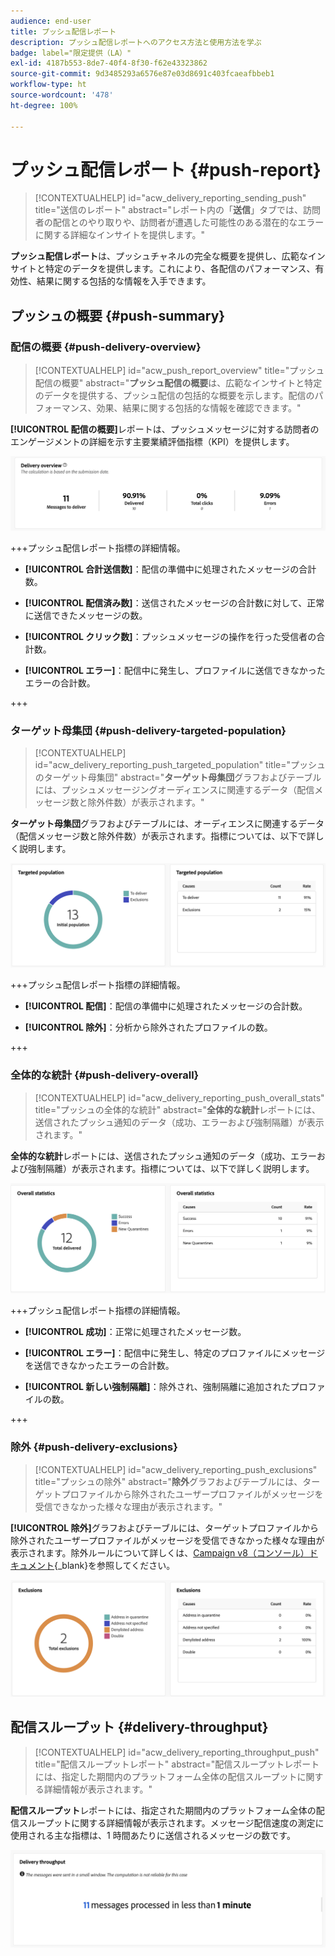 ```yaml
---
audience: end-user
title: プッシュ配信レポート
description: プッシュ配信レポートへのアクセス方法と使用方法を学ぶ
badge: label="限定提供（LA）"
exl-id: 4187b553-8de7-40f4-8f30-f62e43323862
source-git-commit: 9d3485293a6576e87e03d8691c403fcaeafbbeb1
workflow-type: ht
source-wordcount: '478'
ht-degree: 100%

---
```


# プッシュ配信レポート {#push-report}

>[!CONTEXTUALHELP]
>id="acw_delivery_reporting_sending_push"
>title="送信のレポート"
>abstract="レポート内の「**送信**」タブでは、訪問者の配信とのやり取りや、訪問者が遭遇した可能性のある潜在的なエラーに関する詳細なインサイトを提供します。"

**プッシュ配信レポート**&#x200B;は、プッシュチャネルの完全な概要を提供し、広範なインサイトと特定のデータを提供します。これにより、各配信のパフォーマンス、有効性、結果に関する包括的な情報を入手できます。

## プッシュの概要 {#push-summary}

### 配信の概要 {#push-delivery-overview}

>[!CONTEXTUALHELP]
>id="acw_push_report_overview"
>title="プッシュ配信の概要"
>abstract="**プッシュ配信の概要**&#x200B;は、広範なインサイトと特定のデータを提供する、プッシュ配信の包括的な概要を示します。配信のパフォーマンス、効果、結果に関する包括的な情報を確認できます。"

**[!UICONTROL 配信の概要]**&#x200B;レポートは、プッシュメッセージに対する訪問者のエンゲージメントの詳細を示す主要業績評価指標（KPI）を提供します。

![](assets/reporting_push_3.png)

+++プッシュ配信レポート指標の詳細情報。

* **[!UICONTROL 合計送信数]**：配信の準備中に処理されたメッセージの合計数。

* **[!UICONTROL 配信済み数]**：送信されたメッセージの合計数に対して、正常に送信できたメッセージの数。

* **[!UICONTROL クリック数]**：プッシュメッセージの操作を行った受信者の合計数。

* **[!UICONTROL エラー]**：配信中に発生し、プロファイルに送信できなかったエラーの合計数。

+++

### ターゲット母集団 {#push-delivery-targeted-population}

>[!CONTEXTUALHELP]
>id="acw_delivery_reporting_push_targeted_population"
>title="プッシュのターゲット母集団"
>abstract="**ターゲット母集団**&#x200B;グラフおよびテーブルには、プッシュメッセージングオーディエンスに関連するデータ（配信メッセージ数と除外件数）が表示されます。"

**ターゲット母集団**&#x200B;グラフおよびテーブルには、オーディエンスに関連するデータ（配信メッセージ数と除外件数）が表示されます。指標については、以下で詳しく説明します。

![](assets/reporting_push_4.png)

+++プッシュ配信レポート指標の詳細情報。

* **[!UICONTROL 配信]**：配信の準備中に処理されたメッセージの合計数。

* **[!UICONTROL 除外]**：分析から除外されたプロファイルの数。

+++

### 全体的な統計 {#push-delivery-overall}

>[!CONTEXTUALHELP]
>id="acw_delivery_reporting_push_overall_stats"
>title="プッシュの全体的な統計"
>abstract="**全体的な統計**&#x200B;レポートには、送信されたプッシュ通知のデータ（成功、エラーおよび強制隔離）が表示されます。"

**全体的な統計**&#x200B;レポートには、送信されたプッシュ通知のデータ（成功、エラーおよび強制隔離）が表示されます。指標については、以下で詳しく説明します。

![](assets/reporting_push_5.png)

+++プッシュ配信レポート指標の詳細情報。

* **[!UICONTROL 成功]**：正常に処理されたメッセージ数。

* **[!UICONTROL エラー]**：配信中に発生し、特定のプロファイルにメッセージを送信できなかったエラーの合計数。

* **[!UICONTROL 新しい強制隔離]**：除外され、強制隔離に追加されたプロファイルの数。

+++

### 除外 {#push-delivery-exclusions}

>[!CONTEXTUALHELP]
>id="acw_delivery_reporting_push_exclusions"
>title="プッシュの除外"
>abstract="**除外**&#x200B;グラフおよびテーブルには、ターゲットプロファイルから除外されたユーザープロファイルがメッセージを受信できなかった様々な理由が表示されます。"

**[!UICONTROL 除外]**&#x200B;グラフおよびテーブルには、ターゲットプロファイルから除外されたユーザープロファイルがメッセージを受信できなかった様々な理由が表示されます。除外ルールについて詳しくは、[Campaign v8（コンソール）ドキュメント](https://experienceleague.adobe.com/docs/campaign/campaign-v8/send/failures/delivery-failures.html?lang=ja#push-error-types){_blank}を参照してください。


![](assets/reporting_push_6.png)

## 配信スループット {#delivery-throughput}

>[!CONTEXTUALHELP]
>id="acw_delivery_reporting_throughput_push"
>title="配信スループットレポート"
>abstract="配信スループットレポートには、指定した期間内のプラットフォーム全体の配信スループットに関する詳細情報が表示されます。"

**配信スループット**&#x200B;レポートには、指定された期間内のプラットフォーム全体の配信スループットに関する詳細情報が表示されます。メッセージ配信速度の測定に使用される主な指標は、1 時間あたりに送信されるメッセージの数です。

![](assets/reporting_push_2.png)
